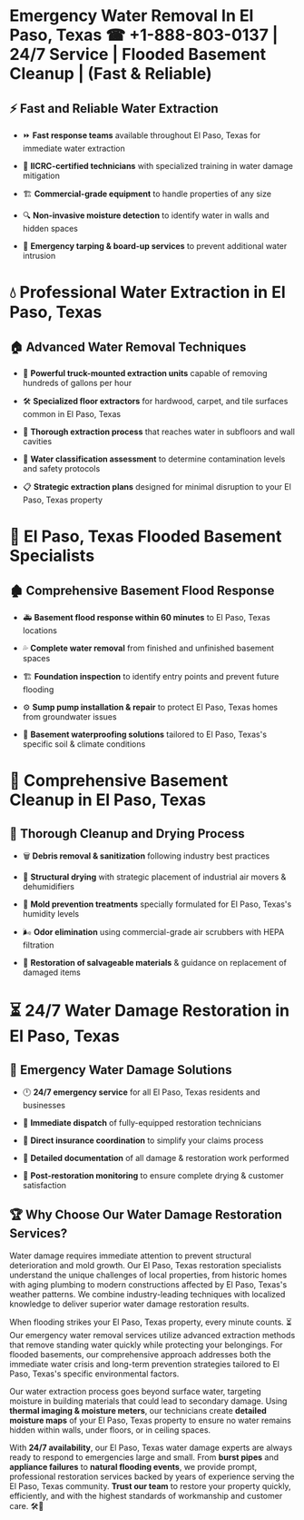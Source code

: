 # Emergency Water Removal In El Paso, Texas ☎ +1-888-803-0137  | 24/7 Service | Flooded Basement Cleanup | (Fast & Reliable)  

## ⚡ Fast and Reliable Water Extraction  
- ⏩ **Fast response teams** available throughout El Paso, Texas for immediate water extraction  
- 🏅 **IICRC-certified technicians** with specialized training in water damage mitigation  
- 🏗️ **Commercial-grade equipment** to handle properties of any size  
- 🔍 **Non-invasive moisture detection** to identify water in walls and hidden spaces  
- 🛑 **Emergency tarping & board-up services** to prevent additional water intrusion  

# 💧 Professional Water Extraction in El Paso, Texas  

## 🏠 Advanced Water Removal Techniques  
- 🚛 **Powerful truck-mounted extraction units** capable of removing hundreds of gallons per hour  
- 🛠️ **Specialized floor extractors** for hardwood, carpet, and tile surfaces common in El Paso, Texas  
- 📏 **Thorough extraction process** that reaches water in subfloors and wall cavities  
- 🧪 **Water classification assessment** to determine contamination levels and safety protocols  
- 📋 **Strategic extraction plans** designed for minimal disruption to your El Paso, Texas property  

# 🌊 El Paso, Texas Flooded Basement Specialists  

## 🏚️ Comprehensive Basement Flood Response  
- 🚑 **Basement flood response within 60 minutes** to El Paso, Texas locations  
- 💦 **Complete water removal** from finished and unfinished basement spaces  
- 🏗️ **Foundation inspection** to identify entry points and prevent future flooding  
- ⚙️ **Sump pump installation & repair** to protect El Paso, Texas homes from groundwater issues  
- 🌱 **Basement waterproofing solutions** tailored to El Paso, Texas's specific soil & climate conditions  

# 🧹 Comprehensive Basement Cleanup in El Paso, Texas  

## 🔄 Thorough Cleanup and Drying Process  
- 🗑️ **Debris removal & sanitization** following industry best practices  
- 💨 **Structural drying** with strategic placement of industrial air movers & dehumidifiers  
- 🦠 **Mold prevention treatments** specially formulated for El Paso, Texas's humidity levels  
- 🌬️ **Odor elimination** using commercial-grade air scrubbers with HEPA filtration  
- 🔧 **Restoration of salvageable materials** & guidance on replacement of damaged items  

# ⏳ 24/7 Water Damage Restoration in El Paso, Texas  

## 🚀 Emergency Water Damage Solutions  
- 🕛 **24/7 emergency service** for all El Paso, Texas residents and businesses  
- 🚒 **Immediate dispatch** of fully-equipped restoration technicians  
- 🏦 **Direct insurance coordination** to simplify your claims process  
- 📜 **Detailed documentation** of all damage & restoration work performed  
- 🔎 **Post-restoration monitoring** to ensure complete drying & customer satisfaction  

## 🏆 Why Choose Our Water Damage Restoration Services?  
Water damage requires immediate attention to prevent structural deterioration and mold growth. Our El Paso, Texas restoration specialists understand the unique challenges of local properties, from historic homes with aging plumbing to modern constructions affected by El Paso, Texas's weather patterns. We combine industry-leading techniques with localized knowledge to deliver superior water damage restoration results.  

When flooding strikes your El Paso, Texas property, every minute counts. ⏳ Our emergency water removal services utilize advanced extraction methods that remove standing water quickly while protecting your belongings. For flooded basements, our comprehensive approach addresses both the immediate water crisis and long-term prevention strategies tailored to El Paso, Texas's specific environmental factors.  

Our water extraction process goes beyond surface water, targeting moisture in building materials that could lead to secondary damage. Using **thermal imaging & moisture meters**, our technicians create **detailed moisture maps** of your El Paso, Texas property to ensure no water remains hidden within walls, under floors, or in ceiling spaces.  

With **24/7 availability**, our El Paso, Texas water damage experts are always ready to respond to emergencies large and small. From **burst pipes** and **appliance failures** to **natural flooding events**, we provide prompt, professional restoration services backed by years of experience serving the El Paso, Texas community. **Trust our team** to restore your property quickly, efficiently, and with the highest standards of workmanship and customer care. 🛠️💪  
